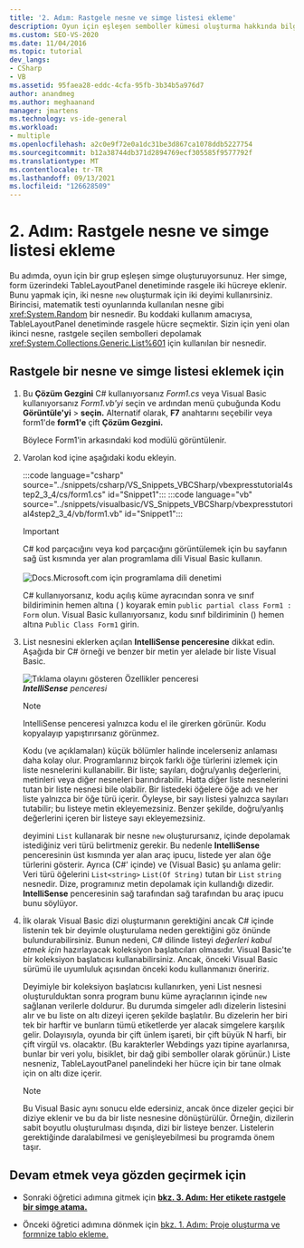 ```yaml
---
title: '2. Adım: Rastgele nesne ve simge listesi ekleme'
description: Oyun için eşleşen semboller kümesi oluşturma hakkında bilgi.
ms.custom: SEO-VS-2020
ms.date: 11/04/2016
ms.topic: tutorial
dev_langs:
- CSharp
- VB
ms.assetid: 95faea28-eddc-4cfa-95fb-3b34b5a976d7
author: anandmeg
ms.author: meghaanand
manager: jmartens
ms.technology: vs-ide-general
ms.workload:
- multiple
ms.openlocfilehash: a2c0e9f72e0a1dc31be3d867ca1078ddb5227754
ms.sourcegitcommit: b12a38744db371d2894769ecf305585f9577792f
ms.translationtype: MT
ms.contentlocale: tr-TR
ms.lasthandoff: 09/13/2021
ms.locfileid: "126628509"
---
```

# <a name="step-2-add-a-random-object-and-a-list-of-icons"></a>2. Adım: Rastgele nesne ve simge listesi ekleme

Bu adımda, oyun için bir grup eşleşen simge oluşturuyorsunuz. Her simge, form üzerindeki TableLayoutPanel denetiminde rasgele iki hücreye eklenir. Bunu yapmak için, iki nesne `new` oluşturmak için iki deyimi kullanırsiniz. Birincisi, matematik testi oyunlarında kullanılan nesne gibi <xref:System.Random> bir nesnedir. Bu koddaki kullanım amacıysa, TableLayoutPanel denetiminde rasgele hücre seçmektir. Sizin için yeni olan ikinci nesne, rastgele seçilen sembolleri depolamak <xref:System.Collections.Generic.List%601> için kullanılan bir nesnedir.

## <a name="to-add-a-random-object-and-a-list-of-icons"></a>Rastgele bir nesne ve simge listesi eklemek için

1. Bu **Çözüm Gezgini** C# kullanıyorsanız *Form1.cs* veya Visual Basic kullanıyorsanız *Form1.vb'yi* seçin ve ardından menü çubuğunda Kodu **Görüntüle'yi**  >  **seçin.** Alternatif olarak, **F7** anahtarını seçebilir veya form1'de **form1'e** çift **Çözüm Gezgini.**

     Böylece Form1'in arkasındaki kod modülü görüntülenir.

2. Varolan kod içine aşağıdaki kodu ekleyin.

     :::code language="csharp" source="../snippets/csharp/VS_Snippets_VBCSharp/vbexpresstutorial4step2_3_4/cs/form1.cs" id="Snippet1":::
     :::code language="vb" source="../snippets/visualbasic/VS_Snippets_VBCSharp/vbexpresstutorial4step2_3_4/vb/form1.vb" id="Snippet1":::

      > [!IMPORTANT]
      > C# kod parçacığını veya kod parçacığını görüntülemek için bu sayfanın sağ üst kısmında yer alan programlama dili Visual Basic kullanın.<br><br>![Docs.Microsoft.com için programlama dili denetimi](../ide/media/docs-programming-language-control.png)

      C# kullanıyorsanız, kodu açılış küme ayracından sonra ve sınıf bildiriminin hemen altına ( ) koyarak emin `public partial class Form1 : Form` olun. Visual Basic kullanıyorsanız, kodu sınıf bildiriminin () hemen altına `Public Class Form1` girin.

3. List nesnesini eklerken açılan **IntelliSense penceresine** dikkat edin. Aşağıda bir C# örneği ve benzer bir metin yer alelade bir liste Visual Basic.

     ![Tıklama olayını gösteren Özellikler penceresi](../ide/media/express_listintellisense.png)<br/>***IntelliSense** penceresi*

    > [!NOTE]
    > IntelliSense penceresi yalnızca kodu el ile girerken görünür. Kodu kopyalayıp yapıştırırsanız görünmez.

     Kodu (ve açıklamaları) küçük bölümler halinde incelerseniz anlaması daha kolay olur. Programlarınız birçok farklı öğe türlerini izlemek için liste nesnelerini kullanabilir. Bir liste; sayıları, doğru/yanlış değerlerini, metinleri veya diğer nesneleri barındırabilir. Hatta diğer liste nesnelerini tutan bir liste nesnesi bile olabilir. Bir listedeki öğelere öğe adı ve her liste yalnızca bir öğe türü içerir. Öyleyse, bir sayı listesi yalnızca sayıları tutabilir; bu listeye metin ekleyemezsiniz. Benzer şekilde, doğru/yanlış değerlerini içeren bir listeye sayı ekleyemezsiniz.

     deyimini `List` kullanarak bir nesne `new` oluşturursanız, içinde depolamak istediğiniz veri türü belirtmeniz gerekir. Bu nedenle **IntelliSense** penceresinin üst kısmında yer alan araç ipucu, listede yer alan öğe türlerini gösterir. Ayrıca (C#' içinde) ve (Visual Basic) şu anlama gelir: Veri türü öğelerini `List<string>` `List(Of String)` tutan bir `List` `string` nesnedir. Dize, programınız metin depolamak için kullandığı dizedir. **IntelliSense** penceresinin sağ tarafından sağ tarafından bu araç ipucu bunu söylüyor.

4. İlk olarak Visual Basic dizi oluşturmanın gerektiğini ancak C# içinde listenin tek bir deyimle oluşturulama neden gerektiğini göz önünde bulundurabilirsiniz. Bunun nedeni, C# dilinde listeyi *değerleri kabul etmek için* hazırlayacak koleksiyon başlatıcıları olmasıdır. Visual Basic'te bir koleksiyon başlatıcısı kullanabilirsiniz. Ancak, önceki Visual Basic sürümü ile uyumluluk açısından önceki kodu kullanmanızı öneririz.

     Deyimiyle bir koleksiyon başlatıcısı kullanırken, yeni List nesnesi oluşturulduktan sonra program bunu küme ayraçlarının içinde `new` sağlanan verilerle doldurur. Bu durumda simgeler adlı dizelerin listesini alır ve bu liste on altı dizeyi içeren şekilde başlatılır. Bu dizelerin her biri tek bir harftir ve bunların tümü etiketlerde yer alacak simgelere karşılık gelir. Dolayısıyla, oyunda bir çift ünlem işareti, bir çift büyük N harfi, bir çift virgül vs. olacaktır. (Bu karakterler Webdings yazı tipine ayarlanırsa, bunlar bir veri yolu, bisiklet, bir dağ gibi semboller olarak görünür.) Liste nesneniz, TableLayoutPanel panelindeki her hücre için bir tane olmak için on altı dize içerir.

    > [!NOTE]
    > Bu Visual Basic aynı sonucu elde edersiniz, ancak önce dizeler geçici bir diziye eklenir ve bu da bir liste nesnesine dönüştürülür. Örneğin, dizilerin sabit boyutlu oluşturulması dışında, dizi bir listeye benzer. Listelerin gerektiğinde daralabilmesi ve genişleyebilmesi bu programda önem taşır.

## <a name="to-continue-or-review"></a>Devam etmek veya gözden geçirmek için

- Sonraki öğretici adımına gitmek için [**bkz. 3. Adım: Her etikete rastgele bir simge atama.**](../ide/step-3-assign-a-random-icon-to-each-label.md)

- Önceki öğretici adımına dönmek için [bkz. 1. Adım: Proje oluşturma ve formnize tablo ekleme.](../ide/step-1-create-a-project-and-add-a-table-to-your-form.md)
